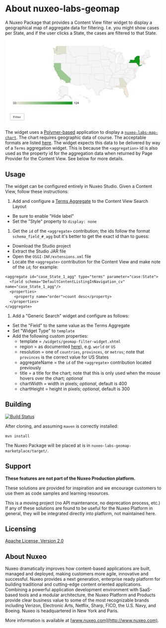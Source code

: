 # About nuxeo-labs-geomap

A Nuxeo Package that provides a Content View filter widget to display a geographical map of aggregate data for filtering. I.e. you might show cases per State, and if the user clicks a State, the cases are filtered to that State.

![filter.png](images/filter.png)

The widget uses a [Polymer-based](https://www.polymer-project.org/1.0/) application to display a [`nuxeo-labs-map-chart`](https://github.com/nuxeo-sandbox/nuxeo-labs-elements). The chart requires geographic data of course. The acceptable formats are listed [here](https://developers.google.com/chart/interactive/docs/gallery/geochart#regions-mode-format). The widget expects this data to be delivered by way of a `Terms` aggregation widget. This is because the `<aggregation>` id is also used as the property id for the aggregation data when returned by Page Provider for the Content View. See below for more details.

## Usage

The widget can be configured entirely in Nuxeo Studio.  Given a Content View, follow these instructions:

1. Add and configure a [Terms Aggregate](https://doc.nuxeo.com/display/NXDOC/How+to+Configure+a+Search+Filter+With+Facets+and+Other+Aggregates#HowtoConfigureaSearchFilterWithFacetsandOtherAggregates-TermsAggregate) to the Content View Search Layout
  * Be sure to enable "Hide label"
  * Set the "Style" property to `display: none`
1. Get the `id` of the `<aggregate>` contribution; the ids follow the format `schema_field_#_agg` but it's better to get the exact id than to guess:
  * Download the Studio project
  * Extract the Studio JAR file
  * Open the `OSGI-INF/extensions.xml` file
  * Locate the `<aggregate>` contribution for the Content View and make note of the `id`; for example:
  ```
  <aggregate id="case_State_1_agg" type="terms" parameter="case:State">
    <field schema="DefaultContentListingInNavigation_cv" name="case_State_1_agg"/>
    <properties>
      <property name="order">count desc</property>
    </properties>
  </aggregate>
  ```
1. Add a "Generic Search" widget and configure as follows:
  * Set the "Field" to the same value as the Terms Aggregate
  * Set "Widget Type" to `template`
  * Add the following custom properties:
    * template = `/widgets/geomap-filter-widget.xhtml`
    * region = as documented [here](https://developers.google.com/chart/interactive/docs/gallery/geochart#regions-mode-format)), e.g. `world` or `US`
    * resolution = one of `countries`, `provinces`, or `metros`; note that `provinces` is the correct value for US States
    * aggregateName = the `id` of the `<aggregate>` contribution located previously
    * title = a title for the chart; note that this is only used when the mouse hovers over the chart; *optional*
    * chartWidth = width in pixels; *optional*, default is 400
    * chartHeight = height in pixels; *optional*, default is 300

## Building

[![Build Status](https://qa.nuxeo.org/jenkins/buildStatus/icon?job=Sandbox/sandbox_nuxeo-cm-demo-utils-master)](https://qa.nuxeo.org/jenkins/view/sandbox/job/Sandbox/job/sandbox_nuxeo-cm-demo-utils-master/)

After cloning, and assuming `maven` is correctly installed:

`mvn install`

The Nuxeo Package will be placed at is in `nuxeo-labs-geomap-marketplace/target/`.

## Support

**These features are not part of the Nuxeo Production platform.**

These solutions are provided for inspiration and we encourage customers to use them as code samples and learning resources.

This is a moving project (no API maintenance, no deprecation process, etc.) If any of these solutions are found to be useful for the Nuxeo Platform in general, they will be integrated directly into platform, not maintained here.

## Licensing

[Apache License, Version 2.0](http://www.apache.org/licenses/LICENSE-2.0)

## About Nuxeo

Nuxeo dramatically improves how content-based applications are built, managed and deployed, making customers more agile, innovative and successful. Nuxeo provides a next generation, enterprise ready platform for building traditional and cutting-edge content oriented applications. Combining a powerful application development environment with SaaS-based tools and a modular architecture, the Nuxeo Platform and Products provide clear business value to some of the most recognizable brands including Verizon, Electronic Arts, Netflix, Sharp, FICO, the U.S. Navy, and Boeing. Nuxeo is headquartered in New York and Paris.

More information is available at [www.nuxeo.com](http://www.nuxeo.com).
